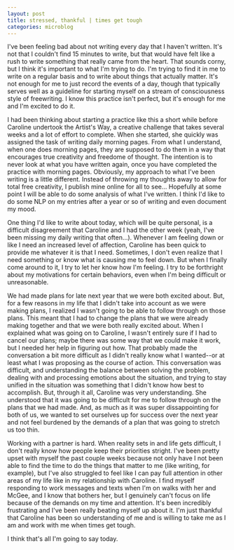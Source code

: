 ```yaml
---
layout: post
title: stressed, thankful | times get tough
categories: microblog
---
```


I've been feeling bad about not writing every day that I haven't written. It's not that I couldn't find 15 minutes to write, but that would have felt like a rush to write something that really came from the heart. That sounds corny, but I think it's important to what I'm trying to do. I'm trying to find it in me to write on a regular basis and to write about things that actually matter. It's not enough for me to just record the events of a day, though that typically serves well as a guideline for starting myself on a stream of consciousness style of freewriting. I know this practice isn't perfect, but it's enough for me and I'm excited to do it. 

I had been thinking about starting a practice like this a short while before Caroline undertook the Artist's Way, a creative challenge that takes several weeks and a lot of effort to complete. When she started, she quickly was assigned the task of writing daily morning pages. From what I understand, when one does morning pages, they are supposed to do them in a way that encourages true creativity and freedome of thought. The intention is to never look at what you have written again, once you have completed the practice with morning pages. Obviously, my approach to what I've been writing is a little different. Instead of throwing my thoughts away to allow for total free creativity, I publish mine online for all to see... Hopefully at some point I will be able to do some analysis of what I've written. I think I'd like to do some NLP on my entries after a year or so of writing and even document my mood.

One thing I'd like to write about today, which will be quite personal, is a difficult disagreement that Caroline and I had the other week (yeah, I've been missing my daily writing that often...). Whenever I am feeling down or like I need an increased level of affection, Caroline has been quick to provide me whatever it is that I need. Sometimes, I don't even realize that I need something or know what is causing me to feel down. But when I finally come around to it, I try to let her know how I'm feeling. I try to be forthright about my motivations for certain behaviors, even when I'm being difficult or unreasonable. 

We had made plans for late next year that we were both excited about. But, for a few reasons in my life that I didn't take into account as we were making plans, I realized I wasn't going to be able to follow through on those plans. This meant that I had to change the plans that we were already making together and that we were both really excited about. When I explained what was going on to Caroline, I wasn't entirely sure if I had to cancel our plans; maybe there was some way that we could make it work, but I needed her help in figuring out how. That probably made the conversation a bit more difficult as I didn't really know what I wanted--or at least what I was proposing as the course of action. This conversation was difficult, and understanding the balance between solving the problem, dealing with and processing emotions about the situation, and trying to stay unified in the situation was something that I didn't know how best to accomplish. But, through it all, Caroline was very understanding. She understood that it was going to be difficult for me to follow through on the plans that we had made. And, as much as it was super dissappointing for both of us, we wanted to set ourselves up for success over the next year and not feel burdened by the demands of a plan that was going to stretch us too thin. 

Working with a partner is hard. When reality sets in and life gets difficult, I don't really know how people keep their priorities stright. I've been pretty upset with myself the past couple weeks because not only have I not been able to find the time to do the things that matter to me (like writing, for example), but I've also struggled to feel like I can pay full attention in other areas of my life like in my relationship with Caroline. I find myself responding to work messages and texts when I'm on walks with her and McGee, and I know that bothers her, but I genuinely can't focus on life because of the demands on my time and attention. It's been incredibly frustrating and I've been really beating myself up about it. I'm just thankful that Caroline has been so understanding of me and is willing to take me as I am and work with me when times get tough. 

I think that's all I'm going to say today.
